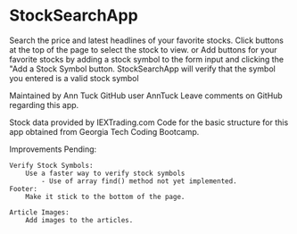 # StockSearchApp

Search the price and latest headlines of your favorite stocks.
    Click buttons at the top of the page to select the stock to view.
        or
    Add buttons for your favorite stocks by adding a stock symbol to the form input and clicking the "Add a Stock Symbol button.
        StockSearchApp will verify that the symbol you entered is a valid stock symbol



Maintained by Ann Tuck  GitHub user AnnTuck
Leave comments on GitHub regarding this app.

Stock data provided by IEXTrading.com
Code for the basic structure for this app obtained from Georgia Tech Coding Bootcamp.


Improvements Pending:

    Verify Stock Symbols:
        Use a faster way to verify stock symbols
            - Use of array find() method not yet implemented.
    Footer:
        Make it stick to the bottom of the page.
    
    Article Images:
        Add images to the articles.



